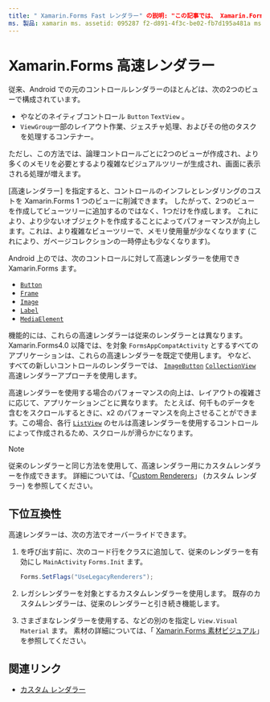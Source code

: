 ```yaml
---
title: " Xamarin.Forms Fast レンダラー" の説明: "この記事では、 Xamarin.Forms 結果として得られるネイティブコントロール階層をフラット化することにより、Android でのコントロールのインフレとレンダリングのコストを削減する高速レンダラーを紹介します。"
ms. 製品: xamarin ms. assetid: 095287 f2-d891-4f3c-be02-fb7d195a481a ms. テクノロジ: xamarin-forms author: davidbritch ms. author: dabritch ms. date: 05/28/2020 no loc: [ Xamarin.Forms , Xamarin.Essentials ]
---
```


# <a name="xamarinforms-fast-renderers"></a>Xamarin.Forms 高速レンダラー

従来、Android での元のコントロールレンダラーのほとんどは、次の2つのビューで構成されています。

- やなどのネイティブコントロール `Button` `TextView` 。
- `ViewGroup`一部のレイアウト作業、ジェスチャ処理、およびその他のタスクを処理するコンテナー。

ただし、この方法では、論理コントロールごとに2つのビューが作成され、より多くのメモリを必要とするより複雑なビジュアルツリーが生成され、画面に表示される処理が増えます。

[高速レンダラー] を指定すると、コントロールのインフレとレンダリングのコストを Xamarin.Forms 1 つのビューに削減できます。 したがって、2つのビューを作成してビューツリーに追加するのではなく、1つだけを作成します。 これにより、より少ないオブジェクトを作成することによってパフォーマンスが向上します。これは、より複雑なビューツリーで、メモリ使用量が少なくなります (これにより、ガベージコレクションの一時停止も少なくなります)。

Android 上のでは、次のコントロールに対して高速レンダラーを使用でき Xamarin.Forms ます。

- [`Button`](xref:Xamarin.Forms.Button)
- [`Frame`](xref:Xamarin.Forms.Frame)
- [`Image`](xref:Xamarin.Forms.Image)
- [`Label`](xref:Xamarin.Forms.Label)
- [`MediaElement`](xref:Xamarin.Forms.MediaElement)

機能的には、これらの高速レンダラーは従来のレンダラーとは異なります。 Xamarin.Forms4.0 以降では、を対象 `FormsAppCompatActivity` とするすべてのアプリケーションは、これらの高速レンダラーを既定で使用します。 やなど、すべての新しいコントロールのレンダラーでは、 [`ImageButton`](xref:Xamarin.Forms.ImageButton) [`CollectionView`](xref:Xamarin.Forms.CollectionView) 高速レンダラーアプローチを使用します。

高速レンダラーを使用する場合のパフォーマンスの向上は、レイアウトの複雑さに応じて、アプリケーションごとに異なります。 たとえば、何千ものデータを含むをスクロールするときに、x2 のパフォーマンスを向上させることができます。この場合、各行 [`ListView`](xref:Xamarin.Forms.ListView) のセルは高速レンダラーを使用するコントロールによって作成されるため、スクロールが滑らかになります。

> [!NOTE]
> 従来のレンダラーと同じ方法を使用して、高速レンダラー用にカスタムレンダラーを作成できます。 詳細については、「[Custom Renderers](~/xamarin-forms/app-fundamentals/custom-renderer/index.md)」 (カスタム レンダラー) を参照してください。

## <a name="backwards-compatibility"></a>下位互換性

高速レンダラーは、次の方法でオーバーライドできます。

1. を呼び出す前に、次のコード行をクラスに追加して、従来のレンダラーを有効にし `MainActivity` `Forms.Init` ます。

    ```csharp
    Forms.SetFlags("UseLegacyRenderers");
    ```

1. レガシレンダラーを対象とするカスタムレンダラーを使用します。 既存のカスタムレンダラーは、従来のレンダラーと引き続き機能します。
1. さまざまなレンダラーを使用する、などの別のを指定し `View.Visual` `Material` ます。 素材の詳細については、「 [ Xamarin.Forms 素材ビジュアル](~/xamarin-forms/user-interface/visual/material-visual.md)」を参照してください。

## <a name="related-links"></a>関連リンク

- [カスタム レンダラー](~/xamarin-forms/app-fundamentals/custom-renderer/index.md)
